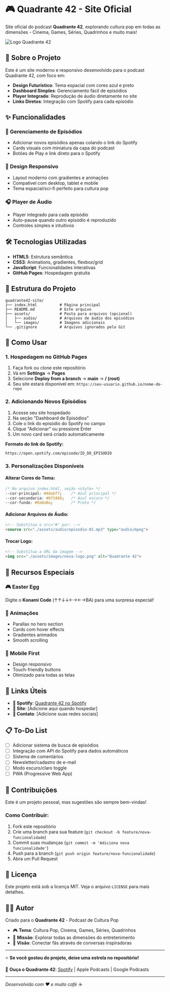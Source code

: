 # 🎮 Quadrante 42 - Site Oficial

Site oficial do podcast **Quadrante 42**, explorando cultura pop em todas as dimensões - Cinema, Games, Séries, Quadrinhos e muito mais!

![Logo Quadrante 42](https://pbs.twimg.com/media/GwveHo4XwAAJr-H?format=jpg&name=medium)

## 🚀 Sobre o Projeto

Este é um site moderno e responsivo desenvolvido para o podcast Quadrante 42, com foco em:

- **Design Futurístico**: Tema espacial com cores azul e preto
- **Dashboard Simples**: Gerenciamento fácil de episódios
- **Player Integrado**: Reprodução de áudio diretamente no site
- **Links Diretos**: Integração com Spotify para cada episódio

## ✨ Funcionalidades

### 🎵 **Gerenciamento de Episódios**
- Adicionar novos episódios apenas colando o link do Spotify
- Cards visuais com miniatura da capa do podcast
- Botões de Play e link direto para o Spotify

### 🎨 **Design Responsivo**
- Layout moderno com gradientes e animações
- Compatível com desktop, tablet e mobile
- Tema espacial/sci-fi perfeito para cultura pop

### 🎧 **Player de Áudio**
- Player integrado para cada episódio
- Auto-pause quando outro episódio é reproduzido
- Controles simples e intuitivos

## 🛠️ Tecnologias Utilizadas

- **HTML5**: Estrutura semântica
- **CSS3**: Animations, gradientes, flexbox/grid
- **JavaScript**: Funcionalidades interativas
- **GitHub Pages**: Hospedagem gratuita

## 📁 Estrutura do Projeto

```
quadrante42-site/
├── index.html          # Página principal
├── README.md           # Este arquivo
├── assets/             # Pasta para arquivos (opcional)
│   ├── audio/          # Arquivos de áudio dos episódios
│   └── images/         # Imagens adicionais
└── .gitignore          # Arquivos ignorados pelo Git
```

## 🚀 Como Usar

### **1. Hospedagem no GitHub Pages**

1. Faça fork ou clone este repositório
2. Vá em **Settings** → **Pages**
3. Selecione **Deploy from a branch** → **main** → **/ (root)**
4. Seu site estará disponível em: `https://seu-usuario.github.io/nome-do-repo`

### **2. Adicionando Novos Episódios**

1. Acesse seu site hospedado
2. Na seção "Dashboard de Episódios"
3. Cole o link do episódio do Spotify no campo
4. Clique "Adicionar" ou pressione Enter
5. Um novo card será criado automaticamente

**Formato do link do Spotify:**
```
https://open.spotify.com/episode/ID_DO_EPISODIO
```

### **3. Personalizações Disponíveis**

#### **Alterar Cores do Tema:**
```css
/* No arquivo index.html, seção <style> */
--cor-principal: #4dabf7;    /* Azul principal */
--cor-secundaria: #0f3460;   /* Azul escuro */
--cor-fundo: #0a0a0a;        /* Preto */
```

#### **Adicionar Arquivos de Áudio:**
```html
<!-- Substitua o src="#" por: -->
<source src="./assets/audio/episodio-01.mp3" type="audio/mpeg">
```

#### **Trocar Logo:**
```html
<!-- Substitua a URL da imagem -->
<img src="./assets/images/nova-logo.png" alt="Quadrante 42">
```

## 🎯 Recursos Especiais

### **🎮 Easter Egg**
Digite o **Konami Code** (↑↑↓↓←→←→BA) para uma surpresa especial!

### **🌟 Animações**
- Parallax no hero section
- Cards com hover effects
- Gradientes animados
- Smooth scrolling

### **📱 Mobile First**
- Design responsivo
- Touch-friendly buttons
- Otimizado para todas as telas

## 🔗 Links Úteis

- **🎵 Spotify**: [Quadrante 42 no Spotify](https://open.spotify.com/show/1onXpyf7ytWb69lgsYBAFw)
- **📱 Site**: [Adicione aqui quando hospedar]
- **💬 Contato**: [Adicione suas redes sociais]

## 📋 To-Do List

- [ ] Adicionar sistema de busca de episódios
- [ ] Integração com API do Spotify para dados automáticos
- [ ] Sistema de comentários
- [ ] Newsletter/cadastro de e-mail
- [ ] Modo escuro/claro toggle
- [ ] PWA (Progressive Web App)

## 🤝 Contribuições

Este é um projeto pessoal, mas sugestões são sempre bem-vindas! 

### **Como Contribuir:**
1. Fork este repositório
2. Crie uma branch para sua feature (`git checkout -b feature/nova-funcionalidade`)
3. Commit suas mudanças (`git commit -m 'Adiciona nova funcionalidade'`)
4. Push para a branch (`git push origin feature/nova-funcionalidade`)
5. Abra um Pull Request

## 📄 Licença

Este projeto está sob a licença MIT. Veja o arquivo `LICENSE` para mais detalhes.

## 👨‍💻 Autor

Criado para o **Quadrante 42** - Podcast de Cultura Pop

- 🎮 **Tema**: Cultura Pop, Cinema, Games, Séries, Quadrinhos
- 🚀 **Missão**: Explorar todas as dimensões do entretenimento
- 🌌 **Visão**: Conectar fãs através de conversas inspiradoras

---

⭐ **Se você gostou do projeto, deixe uma estrela no repositório!**

🎵 **Ouça o Quadrante 42**: [Spotify](https://open.spotify.com/show/1onXpyf7ytWb69lgsYBAFw) | Apple Podcasts | Google Podcasts

---

*Desenvolvido com ❤️ e muito café ☕*
